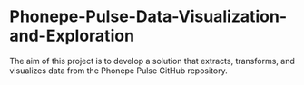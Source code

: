 # Phonepe-Pulse-Data-Visualization-and-Exploration
The aim of this project is to develop a solution that extracts, transforms, and visualizes data from the Phonepe Pulse GitHub repository.
